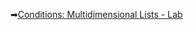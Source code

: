 ➡[Conditions: Multidimensional Lists - Lab](https://github.com/GeorgiDN/Python-Advanced-/tree/main/Multidimensional%20Lists%20-%20Lab)
